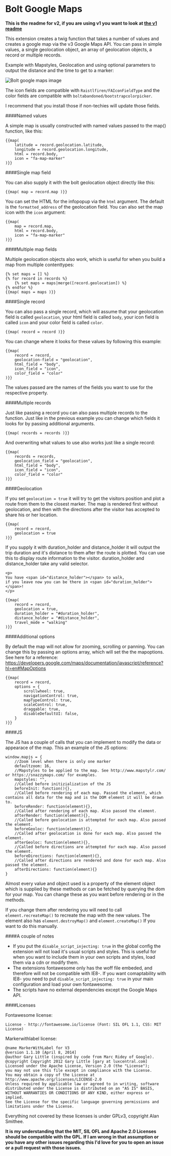 Bolt Google Maps
================================

**This is the readme for v2, if you are using v1 you want to look at
[the v1 readme](readme.v1.md)**

This extension creates a twig function that takes a number of values
and creates a google map via the v3 Google Maps API.
You can pass in simple values, a single geolocation object, an array
of geolocation objects, a record or multiple records.

Example with Mapstyles, Geolocation and using optional parameters to
output the distance and the time to get to a marker:

![Bolt google maps image](https://raw.githubusercontent.com/boltabandoned/bolt-google-maps/master/gmaps.png)

The icon fields are compatible with `Raistlfiren/FAIconFieldType` and
the color fields are compatible with `boltabandoned/bootstrapcolorpicker`.

I recommend that you install those if non-techies will update those 
fields.

####Named values

A simple map is usually constructed with named values passed to the map()
function, like this:

    {{map(
        latitude = record.geolocation.latitude,
        longitude = record.geolocation.longitude,
        html = record.body,
        icon = "fa-map-marker"
    )}}

####Single map field

You can also supply it with the bolt geolocation object directly like this:

    {{map( map = record.map )}}

You can set the HTML for the infopopup via the `html` argument. The default 
is the `formatted_address` of the geolocation field. You can also set the map
icon with the `icon` argument:

    {{map(
        map = record.map,
        html = record.body,
        icon = "fa-map-marker"
    )}}

####Multiple map fields

Multiple geolocation objects also work, which is useful for when you build a
map from multiple contenttypes:

    {% set maps = [] %}
    {% for record in records %}
        {% set maps = maps|merge([record.geolocation]) %}
    {% endfor %}
    {{map( maps = maps )}}

####Single record

You can also pass a single record, which will assume that your geolocation field
is called `geolocation`, your html field is called `body`, your icon field is
called `icon` and your color field is called `color`.

    {{map( record = record )}}
    
You can change where it looks for these values by following this example:

    {{map(
        record = record,
        geolocation-field = "geolocation",
        html_field = "body",
        icon_field = "icon",
        color_field = "color"
    )}}
    
The values passed are the names of the fields you want to use for the respective property.

####Multiple records

Just like passing a record you can also pass multiple records to the function. Just like
in the previous example you can change which fields it looks for by passing additional
arguments.

    {{map( records = records )}}

And overwriting what values to use also works just like a single record:

    {{map(
        records = records,
        geolocation_field = "geolocation",
        html_field = "body",
        icon_field = "icon",
        color_field = "color"
    )}}
    
####Geolocation

If you set `geolocation = true` it will try to get the visitors position and plot a route
from them to the closest marker. The map is rendered first without geolocation, and then
with the directions after the visitor has accepted to share his or her location.

    {{map(
        record = record,
        geolocation = true
    )}}

If you supply it with duration_holder and distance_holder it will output the trip duration
and it's distance to them after the route is plotted. You can use this to display route
information to the visitor. duration_holder and distance_holder take any valid selector.

    <p>
    You have <span id="distance_holder"></span> to walk,
    if you leave now you can be there in <span id="duration_holder"></span>!
    </p>

    {{map(
        record = record,
        geolocation = true,
        duration_holder = "#duration_holder",
        distance_holder = "#distance_holder",
        travel_mode = "walking"
    )}}
    
    
####Additional options

By default the map will not allow for zooming, scrolling or panning. You can change this by
passing an options array, which will set the the mapoptions. See here for a reference:
https://developers.google.com/maps/documentation/javascript/reference?hl=en#MapOptions

    {{map(
        record = record,
        options = {
            scrollwheel: true,
            navigationControl: true,
            mapTypeControl: true,
            scaleControl: true,
            draggable: true,
            disableDefaultUI: false,
        }
    )}}
    
####JS

The JS has a couple of calls that you can implement to modify the data or appearace of the
map. This an example of the JS options:

    window.mapjs = {
        //Zoom level when there is only one marker
        defaultzoom: 16, 
        //Mapstyles to be applied to the map. See http://www.mapstylr.com/ or https://snazzymaps.com/ for examples.
        mapstyles: "", 
        //Called before initizialization of the JS
        beforeInit: function(){}, 
        //Called before rendering of each map. Passed the element, which contains all data for the map and is the DOM element it will be drawn to.
        beforeRender: function(element){}, 
        //Called after rendering of each map. Also passed the element.
        afterRender: function(element){}, 
        //Called before geolocation is attempted for each map. Also passed the element.
        beforeGeoloc: function(element){}, 
        //Called after geolocation is done for each map. Also passed the element.
        afterGeoloc: function(element){}, 
        //Called before directions are attempted for each map. Also passed the element.
        beforeDirections: function(element){}, 
        //Called after directions are rendered and done for each map. Also passed the element.
        afterDirections: function(element){} 
    }

Almost every value and object used is a property of the element object which is supplied by
these methods or can be fetched by querying the dom for your map. You can change these as 
you want before rendering or in the methods.

If you change them after rendering you will need to call `element.recreateMap()` to recreate
the map with the new values. The element also has `element.destroyMap()` and `element.createMap()`
If you want to do this manually.


####A couple of notes

 - If you put the `disable_script_injecting: true` in the global config the extension will not
   load it's usual scripts and styles. This is useful for when you want to include them in your
   own scripts and styles, load them via a cdn or modify them.
 - The extensions fontawesome only has the woff file embeded, and therefore will not be
   compatible with IE8-. If you want comaptability with IE8- you need to put 
   `disable_script_injecting: true` in your main configuration and load your own fontawesome.
 - The scripts have no external dependencies except the Google Maps API.

####Licenses

Fontawesome license: 

    License - http://fontawesome.io/license (Font: SIL OFL 1.1, CSS: MIT License)

Markerwithlabel license:

    @name MarkerWithLabel for V3
    @version 1.1.10 [April 8, 2014]
    @author Gary Little (inspired by code from Marc Ridey of Google).
    @copyright Copyright 2012 Gary Little [gary at luxcentral.com]
    Licensed under the Apache License, Version 2.0 (the "License");
    you may not use this file except in compliance with the License.
    You may obtain a copy of the License at
    http://www.apache.org/licenses/LICENSE-2.0
    Unless required by applicable law or agreed to in writing, software
    distributed under the License is distributed on an "AS IS" BASIS,
    WITHOUT WARRANTIES OR CONDITIONS OF ANY KIND, either express or implied.
    See the License for the specific language governing permissions and
    limitations under the License.

Everything not covered by these licenses is under GPLv3, copyright Alan Smithee.

**It is my understanding that the MIT, SIL OFL and Apache 2.0 Licenses should be compatible with the
GPL. If I am wrong in that assumption or you have any other issues regarding this I'd love for you to
open an issue or a pull request with those issues.**
